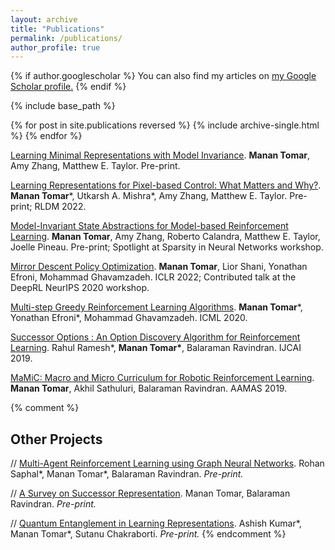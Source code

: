 ```yaml
---
layout: archive
title: "Publications"
permalink: /publications/
author_profile: true
---
```


{% if author.googlescholar %}
  You can also find my articles on <u><a href="{{author.googlescholar}}">my Google Scholar profile</a>.</u>
{% endif %}

{% include base_path %}

{% for post in site.publications reversed %}
  {% include archive-single.html %}
{% endfor %}

[Learning Minimal Representations with Model Invariance](https://openreview.net/pdf?id=v3LXWP63qOZ). **Manan Tomar**, Amy Zhang, Matthew E. Taylor. Pre-print.

[Learning Representations for Pixel-based Control: What Matters and Why?](https://arxiv.org/pdf/2111.07775.pdf). **Manan Tomar**\*, Utkarsh A. Mishra\*, Amy Zhang, Matthew E. Taylor. Pre-print; RLDM 2022.

[Model-Invariant State Abstractions for Model-based Reinforcement Learning](https://arxiv.org/pdf/2102.09850.pdf). **Manan Tomar**, Amy Zhang, Roberto Calandra, Matthew E. Taylor, Joelle Pineau. Pre-print; Spotlight at Sparsity in Neural Networks workshop.

[Mirror Descent Policy Optimization](https://arxiv.org/abs/2005.09814.pdf). **Manan Tomar**, Lior Shani, Yonathan Efroni, Mohammad Ghavamzadeh. ICLR 2022; Contributed talk at the DeepRL NeurIPS 2020 workshop.

[Multi-step Greedy Reinforcement Learning Algorithms](https://arxiv.org/abs/1910.02919.pdf). **Manan Tomar**\*, Yonathan Efroni\*, Mohammad Ghavamzadeh. ICML 2020.

[Successor Options : An Option Discovery Algorithm for Reinforcement Learning](https://arxiv.org/pdf/1905.05731.pdf). Rahul Ramesh\*, **Manan Tomar\***, Balaraman Ravindran. IJCAI 2019.

[MaMiC: Macro and Micro Curriculum for Robotic Reinforcement Learning](https://arxiv.org/pdf/1905.07193.pdf). **Manan Tomar**, Akhil Sathuluri, Balaraman Ravindran. AAMAS 2019.

{% comment %} 
## Other Projects

// [Multi-Agent Reinforcement Learning using Graph Neural Networks](https://drive.google.com/file/d/1VBZl4GTlL-Hwl2iL8p-EJkE1gv3RVt3R/view?usp=sharing). Rohan Saphal\*, Manan Tomar\*, Balaraman Ravindran. <em>Pre-print.</em>

// [A Survey on Successor Representation](https://drive.google.com/file/d/1RynGuSgBclTc7c-fJ2COtlHzybVvItWm/view?usp=sharing). Manan Tomar, Balaraman Ravindran. <em>Pre-print.</em>

// [Quantum Entanglement in Learning Representations](https://drive.google.com/file/d/1ePTa7dO9l3oNAEQAIgWk_QAklN3XMVQ3/view?usp=sharing). Ashish Kumar\*, Manan Tomar\*, Sutanu Chakraborti. <em>Pre-print.</em>
{% endcomment %}
